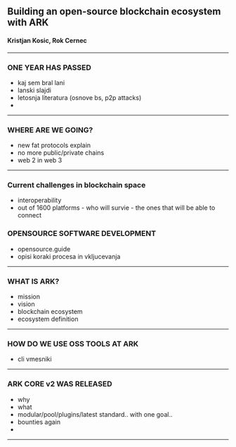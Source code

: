 ## Building an open-source blockchain ecosystem with ARK
#### Kristjan Kosic, Rok Cernec

--- 
### ONE YEAR HAS PASSED

- kaj sem bral lani
- lanski slajdi
- letosnja literatura (osnove bs, p2p attacks)
- 
---
### WHERE ARE WE GOING?
- new fat protocols explain
- no more public/private chains
- web 2 in web 3
---
### Current challenges in blockchain space
- interoperability
- out of 1600 platforms - who will survie - the ones that will be able to connect

### OPENSOURCE SOFTWARE DEVELOPMENT
- opensource.guide
- opisi koraki procesa in vkljucevanja
---

### WHAT IS ARK?
- mission
- vision
- blockchain ecosystem
- ecosystem definition
---

### HOW DO WE USE OSS TOOLS AT ARK
- cli vmesniki
---

### ARK CORE v2 WAS RELEASED
- why
- what
- modular/pool/plugins/latest standard.. with one goal..
- bounties again
- 
---

